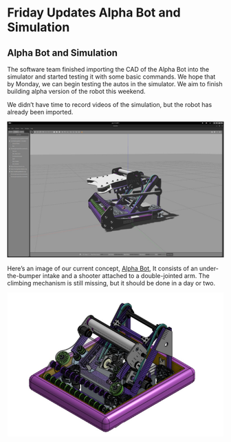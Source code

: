 # Friday Updates Alpha Bot and Simulation

## Alpha Bot and Simulation

The software team finished importing the CAD of the Alpha Bot into the simulator and started testing it with some basic commands. We hope that by Monday, we can begin testing the autos in the simulator. We aim to finish building alpha version of the robot this weekend.

We didn’t have time to record videos of the simulation, but the robot has already been imported.

![WhatsApp Image 2024-01-19 at 20.12.39.jpeg](January-19-2/WhatsApp_Image_2024-01-19_at_20.12.39.jpeg)

Here’s an image of our current concept, [Alpha Bot](https://cad.onshape.com/documents/7713014d9581fd5ca14c0274/w/367b9afcf469d7b155e49540/e/0bb998828847636219fa081d), It consists of an under-the-bumper intake and a shooter attached to a double-jointed arm. The climbing mechanism is still missing, but it should be done in a day or two.

![WhatsApp Image 2024-01-19 at 20.41.55.jpeg](January-19-2/WhatsApp_Image_2024-01-19_at_20.41.55.jpeg)
